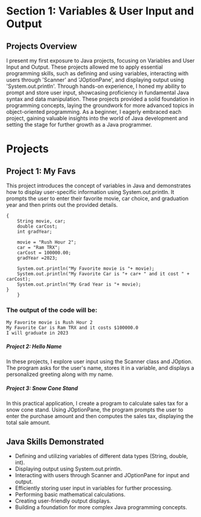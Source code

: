 <h1>Section 1: Variables & User Input and Output</h1>

<h2> Projects Overview </h2>
I present my first exposure to Java projects, focusing on Variables and User Input and Output. These projects allowed me to apply essential programming skills, such as defining and using variables, interacting with users through 'Scanner' and 'JOptionPane', and displaying output using 'System.out.println'. 
Through hands-on experience, I honed my ability to prompt and store user input, showcasing proficiency in fundamental Java syntax and data manipulation. These projects provided a solid foundation in programming concepts, laying the groundwork for more advanced topics in object-oriented programming. As a beginner, I eagerly embraced each project, gaining valuable insights into the world of Java development and setting the stage for further growth as a Java programmer.
<h1> Projects </h1>
<h2> Project 1: My Favs <br/><a href="[https://github.com/mofaal](https://github.com/Mofaal/VarUsrIptOpt/blob/main/Faal_J1A.java)"></a></h2>
This project introduces the concept of variables in Java and demonstrates how to display user-specific information using System.out.println. It prompts the user to enter their favorite movie, car choice, and graduation year and then prints out the provided details.

    {
        String movie, car;
        double carCost;
        int gradYear;

        movie = "Rush Hour 2";
        car = "Ram TRX";
        carCost = 100000.00;
        gradYear =2023;

        System.out.println("My Favorite movie is "+ movie);
        System.out.println("My Favorite Car is "+ car+ " and it cost " + carCost);
        System.out.println("My Grad Year is "+ movie);
    }
        }

<h3>The output of the code will be:</h3>

    My Favorite movie is Rush Hour 2
    My Favorite Car is Ram TRX and it costs $100000.0
    I will graduate in 2023
    


<h5>Project 2: Hello Name</h5>
In these projects, I explore user input using the Scanner class and JOption. The program asks for the user's name, stores it in a variable, and displays a personalized greeting along with my name.
<h5>Project 3: Snow Cone Stand</h5>
In this practical application, I create a program to calculate sales tax for a snow cone stand. Using JOptionPane, the program prompts the user to enter the purchase amount and then computes the sales tax, displaying the total sale amount.

<h2> Java Skills Demonstrated </h2>

 - Defining and utilizing variables of different data types (String, double, int).
 - Displaying output using System.out.println.
 - Interacting with users through Scanner and JOptionPane for input and output.
 - Efficiently storing user input in variables for further processing.
 - Performing basic mathematical calculations.
 - Creating user-friendly output displays.
 - Building a foundation for more complex Java programming concepts.

